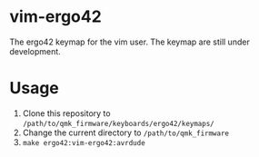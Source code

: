 # vim-ergo42
The ergo42 keymap for the vim user. The keymap are still under development.


# Usage
1. Clone this repository to `/path/to/qmk_firmware/keyboards/ergo42/keymaps/`
1. Change the current directory to `/path/to/qmk_firmware`
1. `make ergo42:vim-ergo42:avrdude`
